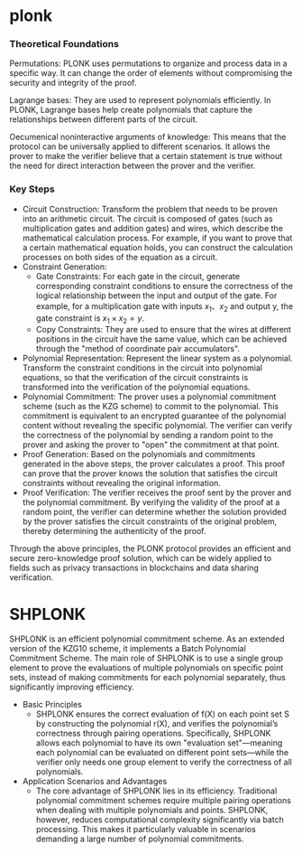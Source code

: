 # plonk
### Theoretical Foundations
Permutations: PLONK uses permutations to organize and process data in a specific way. It can change the order of elements without compromising the security and integrity of the proof.

Lagrange bases: They are used to represent polynomials efficiently. In PLONK, Lagrange bases help create polynomials that capture the relationships between different parts of the circuit.

Oecumenical noninteractive arguments of knowledge: This means that the protocol can be universally applied to different scenarios. It allows the prover to make the verifier believe that a certain statement is true without the need for direct interaction between the prover and the verifier.
### Key Steps
* Circuit Construction: Transform the problem that needs to be proven into an arithmetic circuit. The circuit is composed of gates (such as multiplication gates and addition gates) and wires, which describe the mathematical calculation process. For example, if you want to prove that a certain mathematical equation holds, you can construct the calculation processes on both sides of the equation as a circuit.
* Constraint Generation:
    * Gate Constraints: For each gate in the circuit, generate corresponding constraint conditions to ensure the correctness of the logical relationship between the input and output of the gate. For example, for a multiplication gate with inputs $x_1$、$x_2$ and output y, the gate constraint is $x_1×x_2=y$.
    * Copy Constraints: They are used to ensure that the wires at different positions in the circuit have the same value, which can be achieved through the "method of coordinate pair accumulators".
* Polynomial Representation: Represent the linear system as a polynomial. Transform the constraint conditions in the circuit into polynomial equations, so that the verification of the circuit constraints is transformed into the verification of the polynomial equations.
* Polynomial Commitment: The prover uses a polynomial commitment scheme (such as the KZG scheme) to commit to the polynomial. This commitment is equivalent to an encrypted guarantee of the polynomial content without revealing the specific polynomial. The verifier can verify the correctness of the polynomial by sending a random point to the prover and asking the prover to "open" the commitment at that point.
* Proof Generation: Based on the polynomials and commitments generated in the above steps, the prover calculates a proof. This proof can prove that the prover knows the solution that satisfies the circuit constraints without revealing the original information.
* Proof Verification: The verifier receives the proof sent by the prover and the polynomial commitment. By verifying the validity of the proof at a random point, the verifier can determine whether the solution provided by the prover satisfies the circuit constraints of the original problem, thereby determining the authenticity of the proof.

Through the above principles, the PLONK protocol provides an efficient and secure zero-knowledge proof solution, which can be widely applied to fields such as privacy transactions in blockchains and data sharing verification.

# SHPLONK 
SHPLONK is an efficient polynomial commitment scheme. As an extended version of the KZG10 scheme, it implements a Batch Polynomial Commitment Scheme. The main role of SHPLONK is to use a single group element to prove the evaluations of multiple polynomials on specific point sets, instead of making commitments for each polynomial separately, thus significantly improving efficiency.
* Basic Principles
    * SHPLONK ensures the correct evaluation of f(X) on each point set S by constructing the polynomial r(X), and verifies the polynomial’s correctness through pairing operations. Specifically, SHPLONK allows each polynomial to have its own "evaluation set"—meaning each polynomial can be evaluated on different point sets—while the verifier only needs one group element to verify the correctness of all polynomials.
* Application Scenarios and Advantages
    * The core advantage of SHPLONK lies in its efficiency. Traditional polynomial commitment schemes require multiple pairing operations when dealing with multiple polynomials and points. SHPLONK, however, reduces computational complexity significantly via batch processing. This makes it particularly valuable in scenarios demanding a large number of polynomial commitments.